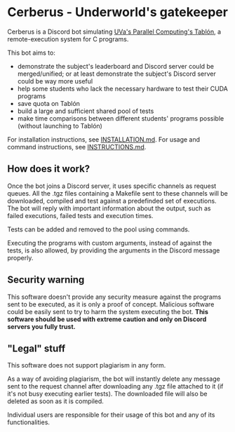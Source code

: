 ﻿# Cerberus - Underworld's gatekeeper

Cerberus is a Discord bot simulating [UVa's Parallel Computing's Tablón](http://frontendv.infor.uva.es/), a remote-execution system for C programs.

This bot aims to:
 - demonstrate the subject's leaderboard and Discord server could be merged/unified; or at least demonstrate the subject's Discord server could be way more useful
 - help some students who lack the necessary hardware to test their CUDA programs
 - save quota on Tablón
 - build a large and sufficient shared pool of tests
 - make time comparisons between different students' programs possible (without launching to Tablón)

For installation instructions, see [INSTALLATION.md](./INSTALLATION.md). For usage and command instructions, see [INSTRUCTIONS.md](./INSTRUCTIONS.md).

## How does it work?

Once the bot joins a Discord server, it uses specific channels as request queues. All the .tgz files containing a Makefile sent to these channels will be downloaded, compiled and test against a predefinded set of executions. The bot will reply with important information about the output, such as failed executions, failed tests and execution times.

Tests can be added and removed to the pool using commands.

Executing the programs with custom arguments, instead of against the tests, is also allowed, by providing the arguments in the Discord message properly.

## Security warning

This software doesn't provide any security measure against the programs sent to be executed, as it is only a proof of concept. Malicious software could be easily sent to try to harm the system executing the bot. **This software should be used with extreme caution and only on Discord servers you fully trust.**

## "Legal" stuff

This software does not support plagiarism in any form.

As a way of avoiding plagiarism, the bot will instantly delete any message sent to the request channel after downloading any .tgz file attached to it (if it's not busy executing earlier tests). The downloaded file will also be deleted as soon as it is compiled.

Individual users are responsible for their usage of this bot and any of its functionalities.
